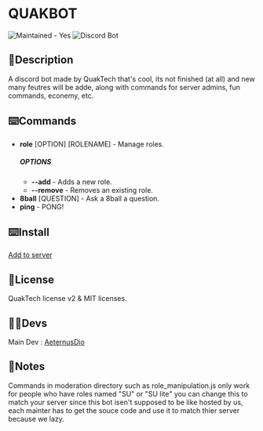 # QUAKBOT
![Maintained - Yes](https://img.shields.io/badge/maintained-yes-green)
![Discord Bot](https://img.shields.io/badge/discord-bot-blue)

## 📑Description
A discord bot made by QuakTech that's cool, its not finished (at all) and new many feutres will be adde, along with commands for server admins, fun commands, econemy, etc. 

## ⌨️Commands
- **role** [OPTION] [ROLENAME] - Manage roles.
  ##### **OPTIONS**
    - **--add** - Adds a new role.
    - **--remove** - Removes an existing role.
- **8ball** [QUESTION] - Ask a 8ball a question.
- **ping** - PONG!

## ⌨️Install
[Add to server](https://discord.com/oauth2/authorize?client_id=1260009569392922664)

## 📜License
QuakTech license v2 & MIT licenses.

## 👨‍💻Devs
Main Dev : [AeternusDio](https://github.com/aeternusdio)

## 📝Notes
Commands in moderation directory such as role_manipulation.js only work for people who have roles named "SU" or "SU lite" you can change this to match your server since this bot isen't supposed to be like hosted by us, each mainter has to get the souce code and use it to match thier server because we lazy.
